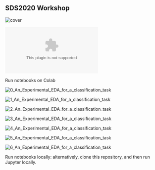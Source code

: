 ## SDS2020 Workshop

![cover](https://github.com/claudio1975/SDS2020/blob/master/data/sds2020_cover.png)


![Presentation](https://github.com/claudio1975/SDS2020/blob/master/EEDA_Presentation.pptx)

Run notebooks on Colab

![0_An_Experimental_EDA_for_a_classification_task](https://github.com/claudio1975/SDS2020/blob/master/notebooks/workshop/0_An_Experimental_EDA_for_a_classification_task.ipynb)

![1_An_Experimental_EDA_for_a_classification_task](https://github.com/claudio1975/SDS2020/blob/master/notebooks/workshop/1_An_Experimental_EDA_for_a_classification_task.ipynb)

![2_An_Experimental_EDA_for_a_classification_task](https://github.com/claudio1975/SDS2020/blob/master/notebooks/workshop/2_An_Experimental_EDA_for_a_classification_task.ipynb)

![3_An_Experimental_EDA_for_a_classification_task](https://github.com/claudio1975/SDS2020/blob/master/notebooks/workshop/3_An_Experimental_EDA_for_a_classification_task.ipynb)

![4_An_Experimental_EDA_for_a_classification_task](https://github.com/claudio1975/SDS2020/blob/master/notebooks/workshop/4_An_Experimental_EDA_for_a_classification_task.ipynb)

![5_An_Experimental_EDA_for_a_classification_task](https://github.com/claudio1975/SDS2020/blob/master/notebooks/workshop/5_An_Experimental_EDA_for_a_classification_task.ipynb)

![6_An_Experimental_EDA_for_a_classification_task](https://github.com/claudio1975/SDS2020/blob/master/notebooks/workshop/6_An_Experimental_EDA_for_a_classification_task.ipynb)

Run notebooks locally: alternatively, clone this repository, and then run Jupyter locally.
